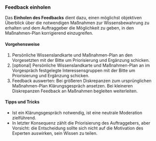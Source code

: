 ### Feedback einholen

Das **Einholen des Feedbacks** dient dazu, einen möglichst objektiven Überblick über die notwendigen Maßnahmen zur Wissensbewahrung zu erhalten und dem Auftraggeber die Möglichkeit zu geben, in den Maßnahmen-Plan korrigierend einzugreifen.

#### Vorgehensweise

1. Persönliche Wissenslandkarte und Maßnahmen-Plan an den Vorgesetzten mit der Bitte um Priorisierung und Ergänzung schicken.
2. [optional] Persönliche Wissenslandkarte und Maßnahmen-Plan an im Vorgespräch festgelegte Interessensgruppen mit der Bitte um Priorisierung und Ergänzung schicken.
3. Feedback auswerten: Bei größeren Diskrepanzen zum ursprünglichen Maßnahmen-Plan Klärungsgespräch ansetzen. Bei kleineren Diskrepanzen Feedback an Maßnahmen begleiten weiterleiten.

#### Tipps und Tricks

- Ist ein Klärungsgespräch notwendig, ist eine neutrale Moderation zielführend.
- In letzter Konsequenz zählt die Priorisierung des Auftraggebers, aber Vorsicht: die Entscheidung sollte sich nicht auf die Motivation des Experten auswirken, sein Wissen zu teilen.